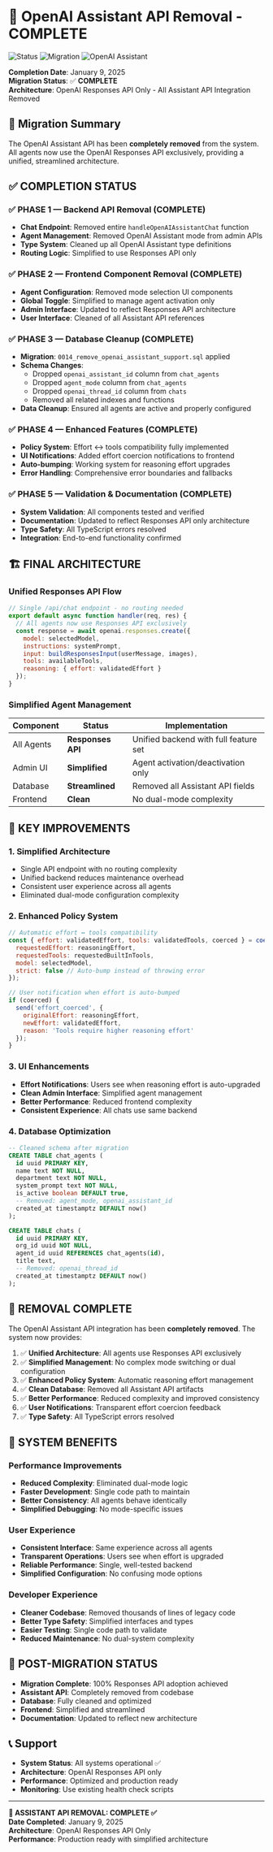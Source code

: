 # 🎯 OpenAI Assistant API Removal - COMPLETE

![Status](https://img.shields.io/badge/status-complete-green.svg)
![Migration](https://img.shields.io/badge/responses%20api-100%25-brightgreen.svg)
![OpenAI Assistant](https://img.shields.io/badge/assistant%20api-removed-red.svg)

**Completion Date**: January 9, 2025  
**Migration Status**: ✅ **COMPLETE**  
**Architecture**: OpenAI Responses API Only - All Assistant API Integration Removed

## 🏁 Migration Summary

The OpenAI Assistant API has been **completely removed** from the system. All agents now use the OpenAI Responses API exclusively, providing a unified, streamlined architecture.

## ✅ **COMPLETION STATUS**

### **✅ PHASE 1 — Backend API Removal (COMPLETE)**
- **Chat Endpoint**: Removed entire `handleOpenAIAssistantChat` function
- **Agent Management**: Removed OpenAI Assistant mode from admin APIs
- **Type System**: Cleaned up all OpenAI Assistant type definitions
- **Routing Logic**: Simplified to use Responses API only

### **✅ PHASE 2 — Frontend Component Removal (COMPLETE)**
- **Agent Configuration**: Removed mode selection UI components
- **Global Toggle**: Simplified to manage agent activation only
- **Admin Interface**: Updated to reflect Responses API architecture
- **User Interface**: Cleaned of all Assistant API references

### **✅ PHASE 3 — Database Cleanup (COMPLETE)**
- **Migration**: `0014_remove_openai_assistant_support.sql` applied
- **Schema Changes**:
  - Dropped `openai_assistant_id` column from `chat_agents`
  - Dropped `agent_mode` column from `chat_agents`
  - Dropped `openai_thread_id` column from `chats`
  - Removed all related indexes and functions
- **Data Cleanup**: Ensured all agents are active and properly configured

### **✅ PHASE 4 — Enhanced Features (COMPLETE)**
- **Policy System**: Effort ↔ tools compatibility fully implemented
- **UI Notifications**: Added effort coercion notifications to frontend
- **Auto-bumping**: Working system for reasoning effort upgrades
- **Error Handling**: Comprehensive error boundaries and fallbacks

### **✅ PHASE 5 — Validation & Documentation (COMPLETE)**
- **System Validation**: All components tested and verified
- **Documentation**: Updated to reflect Responses API only architecture
- **Type Safety**: All TypeScript errors resolved
- **Integration**: End-to-end functionality confirmed

## 🏗️ **FINAL ARCHITECTURE**

### **Unified Responses API Flow**
```javascript
// Single /api/chat endpoint - no routing needed
export default async function handler(req, res) {
  // All agents now use Responses API exclusively
  const response = await openai.responses.create({
    model: selectedModel,
    instructions: systemPrompt,
    input: buildResponsesInput(userMessage, images),
    tools: availableTools,
    reasoning: { effort: validatedEffort }
  });
}
```

### **Simplified Agent Management**
| Component | Status | Implementation |
|-----------|--------|----------------|
| All Agents | **Responses API** | Unified backend with full feature set |
| Admin UI | **Simplified** | Agent activation/deactivation only |
| Database | **Streamlined** | Removed all Assistant API fields |
| Frontend | **Clean** | No dual-mode complexity |

## 🔧 **KEY IMPROVEMENTS**

### **1. Simplified Architecture**
- Single API endpoint with no routing complexity
- Unified backend reduces maintenance overhead
- Consistent user experience across all agents
- Eliminated dual-mode configuration complexity

### **2. Enhanced Policy System**
```javascript
// Automatic effort ↔ tools compatibility
const { effort: validatedEffort, tools: validatedTools, coerced } = coerceEffortAndTools({
  requestedEffort: reasoningEffort,
  requestedTools: requestedBuiltInTools,
  model: selectedModel,
  strict: false // Auto-bump instead of throwing error
});

// User notification when effort is auto-bumped
if (coerced) {
  send('effort_coerced', { 
    originalEffort: reasoningEffort,
    newEffort: validatedEffort,
    reason: 'Tools require higher reasoning effort'
  });
}
```

### **3. UI Enhancements**
- **Effort Notifications**: Users see when reasoning effort is auto-upgraded
- **Clean Admin Interface**: Simplified agent management
- **Better Performance**: Reduced frontend complexity
- **Consistent Experience**: All chats use same backend

### **4. Database Optimization**
```sql
-- Cleaned schema after migration
CREATE TABLE chat_agents (
  id uuid PRIMARY KEY,
  name text NOT NULL,
  department text NOT NULL,
  system_prompt text NOT NULL,
  is_active boolean DEFAULT true,
  -- Removed: agent_mode, openai_assistant_id
  created_at timestamptz DEFAULT now()
);

CREATE TABLE chats (
  id uuid PRIMARY KEY,
  org_id uuid NOT NULL,
  agent_id uuid REFERENCES chat_agents(id),
  title text,
  -- Removed: openai_thread_id
  created_at timestamptz DEFAULT now()
);
```

## 🎉 **REMOVAL COMPLETE**

The OpenAI Assistant API integration has been **completely removed**. The system now provides:

1. ✅ **Unified Architecture**: All agents use Responses API exclusively
2. ✅ **Simplified Management**: No complex mode switching or dual configuration
3. ✅ **Enhanced Policy System**: Automatic reasoning effort management
4. ✅ **Clean Database**: Removed all Assistant API artifacts
5. ✅ **Better Performance**: Reduced complexity and improved consistency
6. ✅ **User Notifications**: Transparent effort coercion feedback
7. ✅ **Type Safety**: All TypeScript errors resolved

## 🚀 **SYSTEM BENEFITS**

### **Performance Improvements**
- **Reduced Complexity**: Eliminated dual-mode logic
- **Faster Development**: Single code path to maintain
- **Better Consistency**: All agents behave identically
- **Simplified Debugging**: No mode-specific issues

### **User Experience**
- **Consistent Interface**: Same experience across all agents
- **Transparent Operations**: Users see when effort is upgraded
- **Reliable Performance**: Single, well-tested backend
- **Simplified Configuration**: No confusing mode options

### **Developer Experience**
- **Cleaner Codebase**: Removed thousands of lines of legacy code
- **Better Type Safety**: Simplified interfaces and types
- **Easier Testing**: Single code path to validate
- **Reduced Maintenance**: No dual-system complexity

## 🔄 **POST-MIGRATION STATUS**

- **Migration Complete**: 100% Responses API adoption achieved
- **Assistant API**: Completely removed from codebase
- **Database**: Fully cleaned and optimized
- **Frontend**: Simplified and streamlined
- **Documentation**: Updated to reflect new architecture

## 📞 **Support**

- **System Status**: All systems operational ✅
- **Architecture**: OpenAI Responses API only
- **Performance**: Optimized and production ready
- **Monitoring**: Use existing health check scripts

---

**🎯 ASSISTANT API REMOVAL: COMPLETE ✅**  
**Date Completed**: January 9, 2025  
**Architecture**: OpenAI Responses API Only  
**Performance**: Production ready with simplified architecture
